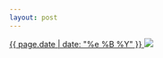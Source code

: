 ```yaml
---
layout: post
---
```


<p>
  <a href="/419">
    <time>{{ page.date | date: "%e %B %Y" }}</time>
    <img src="https://s3.amazonaws.com/life.aaronjgreenberg.com/419.jpg">
  </a>
  
</p>
